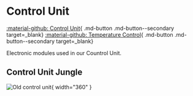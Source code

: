 # Control Unit
[:material-github: Control Unit](https://github.com/queezz/ControlUnit){ .md-button .md-button--secondary target=_blank}
[:material-github: Temperature Control](https://github.com/queezz/TemperatureControl){ .md-button .md-button--secondary target=_blank}


Electronic modules used in our Countrol Unit. 


## Control Unit Jungle

![Old control unit](../../images/old-control-unit.jpg){ width="360" }


